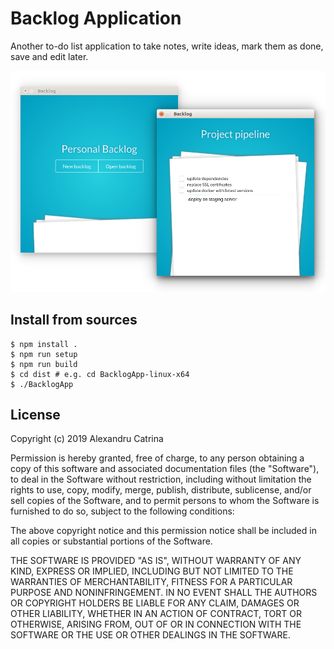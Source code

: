 # Backlog Application
Another to-do list application to take notes, write ideas, mark them as done, save and edit later.

![application screens](https://raw.githubusercontent.com/lexndru/backlog-app/master/screenshot.png)

## Install from sources
```
$ npm install .
$ npm run setup
$ npm run build
$ cd dist # e.g. cd BacklogApp-linux-x64
$ ./BacklogApp
```

## License
Copyright (c) 2019 Alexandru Catrina

Permission is hereby granted, free of charge, to any person obtaining a copy
of this software and associated documentation files (the "Software"), to deal
in the Software without restriction, including without limitation the rights
to use, copy, modify, merge, publish, distribute, sublicense, and/or sell
copies of the Software, and to permit persons to whom the Software is
furnished to do so, subject to the following conditions:

The above copyright notice and this permission notice shall be included in all
copies or substantial portions of the Software.

THE SOFTWARE IS PROVIDED "AS IS", WITHOUT WARRANTY OF ANY KIND, EXPRESS OR
IMPLIED, INCLUDING BUT NOT LIMITED TO THE WARRANTIES OF MERCHANTABILITY,
FITNESS FOR A PARTICULAR PURPOSE AND NONINFRINGEMENT. IN NO EVENT SHALL THE
AUTHORS OR COPYRIGHT HOLDERS BE LIABLE FOR ANY CLAIM, DAMAGES OR OTHER
LIABILITY, WHETHER IN AN ACTION OF CONTRACT, TORT OR OTHERWISE, ARISING FROM,
OUT OF OR IN CONNECTION WITH THE SOFTWARE OR THE USE OR OTHER DEALINGS IN THE
SOFTWARE.
